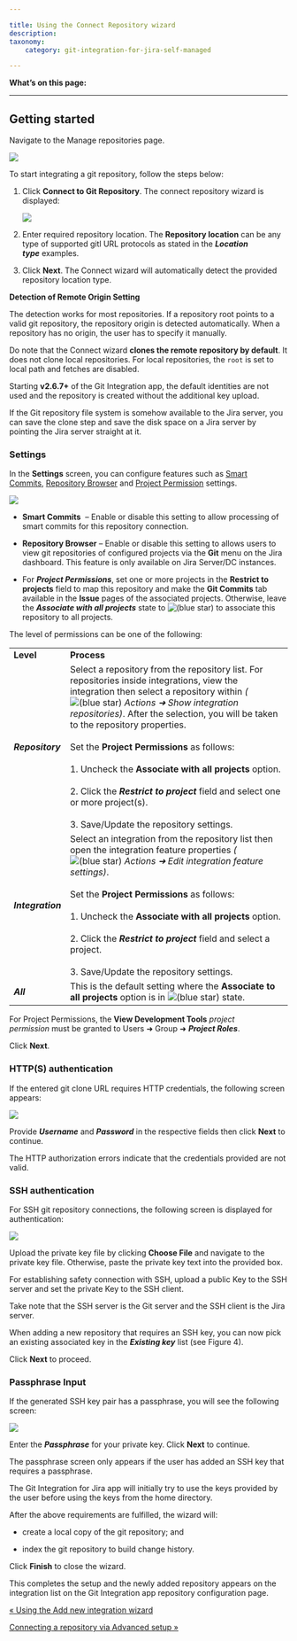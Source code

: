 ```yaml
---

title: Using the Connect Repository wizard
description:
taxonomy:
    category: git-integration-for-jira-self-managed

---
```

**What’s on this page:**

* * *

## Getting started

Navigate to the Manage repositories page.

![](https://bigbrassband.atlassian.net/wiki/download/attachments/1930397090/gitserver-gitmgr-connect2git-sel.png?version=1&modificationDate=1630642822421&cacheVersion=1&api=v2)

To start integrating a git repository, follow the steps below:

1.  Click **Connect to Git Repository**. The connect repository wizard is displayed:

    ![](https://bigbrassband.atlassian.net/wiki/download/thumbnails/1930397090/connect-git-wizard-start-screen(new).png?version=1&modificationDate=1630642823179&cacheVersion=1&api=v2&width=646&height=501)
2.  Enter required repository location. The **Repository location** can be any type of supported gitl URL protocols as stated in the _**Location type**_ examples.

3.  Click **Next**. The Connect wizard will automatically detect the provided repository location type.


**Detection of Remote Origin Setting**

The detection works for most repositories. If a repository root points to a valid git repository, the repository origin is detected automatically. When a repository has no origin, the user has to specify it manually.

Do note that the Connect wizard **clones the remote repository by default**. It does not clone local repositories. For local repositories, the `root` is set to local path and fetches are disabled.

Starting **v2.6.7+** of the Git Integration app, the default identities are not used and the repository is created without the additional key upload.

If the Git repository file system is somehow available to the Jira server, you can save the clone step and save the disk space on a Jira server by pointing the Jira server straight at it.

### Settings

In the **Settings** screen, you can configure features such as [Smart Commits](https://bigbrassband.atlassian.net/wiki/spaces/GIJDC/pages/1930398395/%28GDC%29+Smart+commits), [Repository Browser](https://bigbrassband.atlassian.net/wiki/spaces/GIJDC/pages/1930398598/%28GDC%29+Repository+Browser) and [Project Permission](https://bigbrassband.atlassian.net/wiki/spaces/GIJDC/pages/1930397766/%28GDC%29+Associating+project+permissions) settings.

![](https://bigbrassband.atlassian.net/wiki/download/thumbnails/1930397090/connect-git-wizard-cfg-screen.png?version=1&modificationDate=1630642823475&cacheVersion=1&api=v2&width=680&height=376)

*   **Smart Commits**  – Enable or disable this setting to allow processing of smart commits for this repository connection.

*   **Repository Browser** – Enable or disable this setting to allows users to view git repositories of configured projects via the **Git** menu on the Jira dashboard. This feature is only available on Jira Server/DC instances.

*   For _**Project Permissions**_, set one or more projects in the **Restrict to projects** field to map this repository and make the **Git Commits** tab available in the **Issue** pages of the associated projects. Otherwise, leave the _**Associate with all projects**_ state to ![(blue star)](/wiki/s/-1639011364/6452/8b4898d3c114827e64ec143b4fa79bb76a6cfa5b/_/images/icons/emoticons/star_blue.png) to associate this repository to all projects.



The level of permissions can be one of the following:

|     |     |
| --- | --- |
| **Level** | **Process** |
| _**Repository**_ | Select a repository from the repository list. For repositories inside integrations, view the integration then select a repository within _(_![(blue star)](/wiki/s/-1639011364/6452/8b4898d3c114827e64ec143b4fa79bb76a6cfa5b/_/images/icons/emoticons/star_blue.png) _Actions ➜ Show integration repositories)_. After the selection, you will be taken to the repository properties.<br><br>Set the **Project Permissions** as follows:<br><br>1.  Uncheck the **Associate with all projects** option.<br>    <br>2.  Click the _**Restrict to project**_ field and select one or more project(s).<br>    <br>3.  Save/Update the repository settings. |
| _**Integration**_ | Select an integration from the repository list then open the integration feature properties _(_![(blue star)](/wiki/s/-1639011364/6452/8b4898d3c114827e64ec143b4fa79bb76a6cfa5b/_/images/icons/emoticons/star_blue.png) _Actions ➜ Edit integration feature settings)_.<br><br>Set the **Project Permissions** as follows:<br><br>1.  Uncheck the **Associate with all projects** option.<br>    <br>2.  Click the _**Restrict to project**_ field and select a project.<br>    <br>3.  Save/Update the repository settings. |
| _**All**_ | This is the default setting where the **Associate to all projects** option is in ![(blue star)](/wiki/s/-1639011364/6452/8b4898d3c114827e64ec143b4fa79bb76a6cfa5b/_/images/icons/emoticons/star_blue.png) state. |

For Project Permissions, the **View Development Tools** _project permission_ must be granted to Users ➜ Group ➜ _**Project Roles**_.

Click **Next**.

### HTTP(S) authentication

If the entered git clone URL requires HTTP credentials, the following screen appears:

![](https://bigbrassband.atlassian.net/wiki/download/thumbnails/1930397090/connect-git-wizard-auth-scr-http(n).png?version=1&modificationDate=1630642824202&cacheVersion=1&api=v2&width=680&height=355)

Provide _**Username**_ and _**Password**_ in the respective fields then click **Next** to continue.

The HTTP authorization errors indicate that the credentials provided are not valid.

### SSH authentication

For SSH git repository connections, the following screen is displayed for authentication:

![](https://bigbrassband.atlassian.net/wiki/download/attachments/1930397090/gitserver-ssh-connect-auth-screen.png?version=1&modificationDate=1630642825404&cacheVersion=1&api=v2)

Upload the private key file by clicking **Choose File** and navigate to the private key file. Otherwise, paste the private key text into the provided box.

For establishing safety connection with SSH, upload a public Key to the SSH server and set the private Key to the SSH client.

Take note that the SSH server is the Git server and the SSH client is the Jira server.

When adding a new repository that requires an SSH key, you can now pick an existing associated key in the _**Existing key**_ list (see Figure 4).

Click **Next** to proceed.

### Passphrase Input

If the generated SSH key pair has a passphrase, you will see the following screen:

![](https://bigbrassband.atlassian.net/wiki/download/thumbnails/1930397090/connect-git-wizard-auth-scr-pass.png?version=1&modificationDate=1630642824934&cacheVersion=1&api=v2&width=442&height=254)

Enter the _**Passphrase**_ for your private key. Click **Next** to continue.

The passphrase screen only appears if the user has added an SSH key that requires a passphrase.

The Git Integration for Jira app will initially try to use the keys provided by the user before using the keys from the home directory.

After the above requirements are fulfilled, the wizard will:

*   create a local copy of the git repository; and

*   index the git repository to build change history.


Click **Finish** to close the wizard.

This completes the setup and the newly added repository appears on the integration list on the Git Integration app repository configuration page.

[« Using the Add new integration wizard](/wiki/spaces/GIJDC/pages/1930397044/Using+the+Add+new+integration+wizard)

[Connecting a repository via Advanced setup »](https://bigbrassband.atlassian.net/wiki/spaces/GIJDC/pages/1930397180/%28GDC%29+Connecting+a+repository+via+Advanced+setup)
